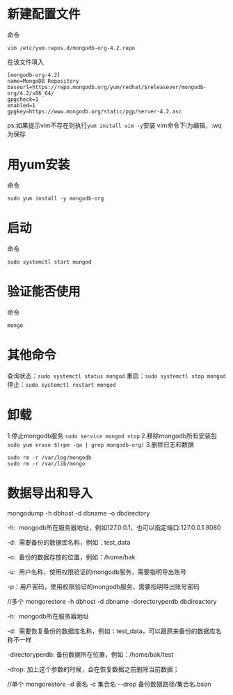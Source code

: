 # 新建配置文件
命令
```
vim /etc/yum.repos.d/mongodb-org-4.2.repo
```
在该文件填入

```
[mongodb-org-4.2]
name=MongoDB Repository
baseurl=https://repo.mongodb.org/yum/redhat/$releasever/mongodb-org/4.2/x86_64/
gpgcheck=1
enabled=1
gpgkey=https://www.mongodb.org/static/pgp/server-4.2.asc
```
ps:如果提示vim不存在则执行`yum install vim -y`安装
vim命令下i为编辑，:wq为保存

# 用yum安装
命令
```
sudo yum install -y mongodb-org
```

# 启动
命令
```
sudo systemctl start mongod
```
# 验证能否使用
命令
```
mongo
```

# 其他命令
查询状态：`sudo systemctl status mongod`
重启：`sudo systemctl stop mongod`
停止：`sudo systemctl restart mongod`

# 卸载
1.停止mongodb服务
`sudo service mongod stop`
2.移除mongodb所有安装包
`sudo yum erase $(rpm -qa | grep mongodb-org)`
3.删除日志和数据
```
sudo rm -r /var/log/mongodb
sudo rm -r /var/lib/mongo
```

# 数据导出和导入

mongodump -h dbhost  -d dbname -o dbdirectory

-h:  mongodb所在服务器地址，例如127.0.0.1，也可以指定端口:127.0.0.1:8080 

-d:  需要备份的数据库名称，例如：test_data

-o:  备份的数据存放的位置，例如：/home/bak

-u:  用户名称，使用权限验证的mongodb服务，需要指明导出账号

-p：用户密码，使用权限验证的mongodb服务，需要指明导出账号密码

//多个
mongorestore -h dbhost -d dbname -dorectoryperdb dbdireactory

-h:  mongodb所在服务器地址

-d:  需要恢复备份的数据库名称，例如：test_data，可以跟原来备份的数据库名称不一样

-directoryperdb: 备份数据所在位置，例如：/home/bak/test

-drop: 加上这个参数的时候，会在恢复数据之前删除当前数据；

//单个
mongorestore -d 表名 -c 集合名 --drop  备份数据路径/集合名.bson
